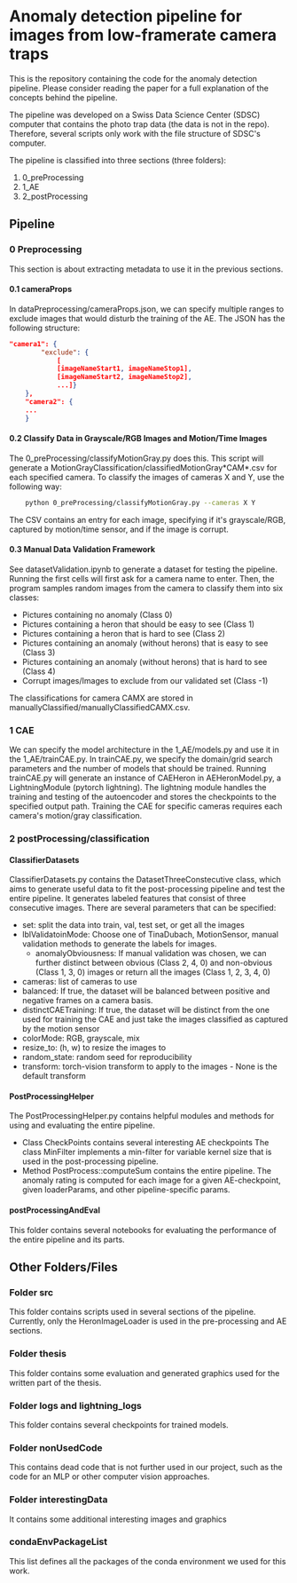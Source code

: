 # Anomaly detection pipeline for images from low-framerate camera traps

This is the repository containing the code for the anomaly detection pipeline.
Please consider reading the paper for a full explanation of the concepts behind the pipeline.

The pipeline was developed on a Swiss Data Science Center (SDSC) computer that contains the photo trap data (the data is not in the repo). Therefore, several scripts only work with the file structure of SDSC's computer. 

The pipeline is classified into three sections (three folders):
1. 0_preProcessing
2. 1_AE
3. 2_postProcessing

## Pipeline
### 0 Preprocessing
This section is about extracting metadata to use it in the previous sections.

#### 0.1 cameraProps
In dataPreprocessing/cameraProps.json, we can specify multiple ranges to exclude images that would disturb the training of the AE. The JSON has the following structure: 
```json
"camera1": {
        "exclude": {
            [
            [imageNameStart1, imageNameStop1],
            [imageNameStart2, imageNameStop2],
            ...]}
    },
    "camera2": {
    ...
    }
```

#### 0.2 Classify Data in Grayscale/RGB Images and Motion/Time Images
The 0_preProcessing/classifyMotionGray.py does this. This script will generate a MotionGrayClassification/classifiedMotionGray\*CAM\*.csv for each specified camera. To classify the images of cameras X and Y, use the following way: 

```sh
    python 0_preProcessing/classifyMotionGray.py --cameras X Y
```

The CSV contains an entry for each image, specifying if it's grayscale/RGB, captured by motion/time sensor, and if the image is corrupt.

#### 0.3 Manual Data Validation Framework
See datasetValidation.ipynb to generate a dataset for testing the pipeline. Running the first cells will first ask for a camera name to enter. Then, the program samples random images from the camera to classify them into six classes: 
- Pictures containing no anomaly (Class 0)
- Pictures containing a heron that should be easy to see (Class 1)
- Pictures containing a heron that is hard to see (Class 2)
- Pictures containing an anomaly (without herons) that is easy to see (Class 3)
- Pictures containing an anomaly (without herons) that is hard to see (Class 4)
- Corrupt images/Images to exclude from our validated set (Class -1)

The classifications for camera CAMX are stored in manuallyClassified/manuallyClassifiedCAMX.csv.

### 1 CAE

We can specify the model architecture in the 1_AE/models.py and use it in the
1_AE/trainCAE.py. In trainCAE.py, we specify the domain/grid search parameters and the number of models that should be trained. Running trainCAE.py will generate an instance of CAEHeron in AEHeronModel.py, a LightningModule (pytorch lightning). The lightning module handles the training and testing of the autoencoder and stores the checkpoints to the specified output path.
Training the CAE for specific cameras requires each camera's motion/gray classification.

### 2 postProcessing/classification
#### ClassifierDatasets
ClassifierDatasets.py contains the DatasetThreeConstecutive class, which aims to generate useful data to fit the post-processing pipeline and test the entire pipeline. It generates labeled features that consist of three consecutive images. There are several parameters that can be specified:
- set: split the data into train, val, test set, or get all the images
- lblValidatoinMode: Choose one of TinaDubach, MotionSensor, manual validation methods to generate the labels for images.
    - anomalyObviousness: If manual validation was chosen, we can further distinct between obvious (Class 2, 4, 0) and non-obvious (Class 1, 3, 0) images or return all the images (Class 1, 2, 3, 4, 0)
- cameras: list of cameras to use
- balanced: If true, the dataset will be balanced between positive and negative frames on a camera basis.
- distinctCAETraining: If true, the dataset will be distinct from the one used for training the CAE and just take the images classified as captured by the motion sensor
- colorMode: RGB, grayscale, mix
- resize_to: (h, w) to resize the images to
- random_state: random seed for reproducibility
- transform: torch-vision transform to apply to the images - None is the default transform

#### PostProcessingHelper
The PostProcessingHelper.py contains helpful modules and methods for using and evaluating the entire pipeline. 
- Class CheckPoints contains several interesting AE checkpoints
The class MinFilter implements a min-filter for variable kernel size that is used in the post-processing pipeline.
- Method PostProcess::computeSum contains the entire pipeline. The anomaly rating is computed for each image for a given AE-checkpoint, given loaderParams, and other pipeline-specific params.

#### postProcessingAndEval
This folder contains several notebooks for evaluating the performance of the entire pipeline and its parts. 

## Other Folders/Files
### Folder src
This folder contains scripts used in several sections of the pipeline. Currently, only the HeronImageLoader is used in the pre-processing and AE sections.

### Folder thesis
This folder contains some evaluation and generated graphics used for the written part of the thesis.

### Folder logs and lightning_logs
This folder contains several checkpoints for trained models.

### Folder nonUsedCode
This contains dead code that is not further used in our project, such as the code for an MLP or other computer vision approaches.

### Folder interestingData
It contains some additional interesting images and graphics

### condaEnvPackageList
This list defines all the packages of the conda environment we used for this work.